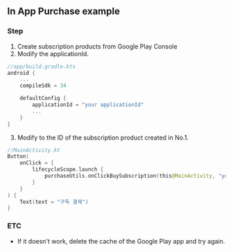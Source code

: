 ## In App Purchase example

### Step
1. Create subscription products from Google Play Console
2. Modify the applicationId.
```kotlin
//app/build.gradle.kts
android {
    ...
    compileSdk = 34

    defaultConfig {
        applicationId = "your applicationId"
        ...
    }
}
```
3. Modify to the ID of the subscription product created in No.1.
```kotlin
//MainActivity.kt
Button(
    onClick = {
        lifecycleScope.launch {
            purchaseUtils.onClickBuySubscription(this@MainActivity, "your subscription product id")
        }
    }
) {
    Text(text = "구독 결제")
}
```

### ETC
- If it doesn't work, delete the cache of the Google Play app and try again.
